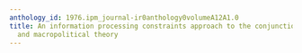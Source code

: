 ```yaml
---
anthology_id: 1976.ipm_journal-ir0anthology0volumeA12A1.0
title: An information processing constraints approach to the conjunction of macroeconomic
  and macropolitical theory
---
```

